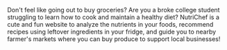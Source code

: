 Don't feel like going out to buy groceries? Are you a broke college student struggling to learn how to cook and maintain a healthy diet? NutriChef is a cute and fun website to analyze the nutrients in your foods, recommend recipes using leftover ingredients in your fridge, and guide you to nearby farmer's markets where you can buy produce to support local businesses!
